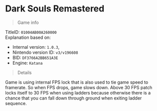# Dark Souls Remastered

> Game info

TitleID: `01004AB00A260000`<br>
Explanation based on:
- Internal version: `1.0.3`, 
- Nintendo version ID: `v3/v196608`
- BID: `DF3766A2BB651A3E`
- Engine: `Katana`

> Details

Game is using internal FPS lock that is also used to tie game speed to framerate. So when FPS drops, game slows down.
Above 30 FPS patch locks itself to 30 FPS when using ladders because otherwise there is a chance that you can fall down through ground when exiting ladder sequence.
